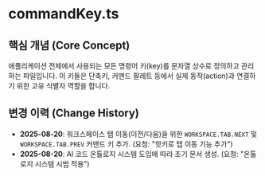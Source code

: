# commandKey.ts

## 핵심 개념 (Core Concept)
애플리케이션 전체에서 사용되는 모든 명령어 키(key)를 문자열 상수로 정의하고 관리하는 파일입니다. 이 키들은 단축키, 커맨드 팔레트 등에서 실제 동작(action)과 연결하기 위한 고유 식별자 역할을 합니다.

## 변경 이력 (Change History)
- **2025-08-20**: 워크스페이스 탭 이동(이전/다음)을 위한 `WORKSPACE.TAB.NEXT` 및 `WORKSPACE.TAB.PREV` 커맨드 키 추가. (요청: "핫키로 탭 이동 기능 추가")
- **2025-08-20**: AI 코드 온톨로지 시스템 도입에 따라 초기 문서 생성. (요청: "온톨로지 시스템 시범 적용")
